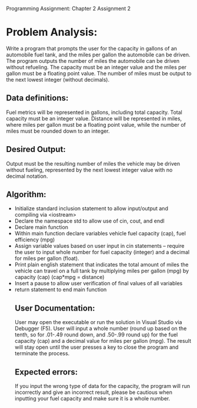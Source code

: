 Programming Assignment: Chapter 2 Assignment 2
<h1>Problem Analysis:</h1>
<p>Write a program that prompts the user for the capacity in gallons of an automobile fuel tank, and the miles per gallon the automobile can be driven. The program outputs the number of miles the automobile can be driven without refueling. The capacity must be an integer value and the miles per gallon must be a floating point value.  The number of miles must be output to the next lowest integer (without decimals).</p>

<h2>Data definitions:</h2>
Fuel metrics will be represented in gallons, including total capacity. Total capacity must be an integer value. Distance will be represented in miles, where miles per gallon must be a floating point value, while the number of miles must be rounded down to an integer. 
<h2>Desired Output:</h2>
Output must be the resulting number of miles the vehicle may be driven without fueling, represented by the next lowest integer value with no decimal notation. 

<h2>Algorithm:</h2>
<ul>
<li>Initialize standard inclusion statement to allow input/output and compiling via &lt;iostream&gt;</li>
<li>Declare the namespace std to allow use of cin, cout, and endl </li>
<li>Declare main function</li>
<li>Within main function declare variables vehicle fuel capacity (cap), fuel efficiency (mpg) </li>
<li>Assign variable values based on user input in cin statements – require the user to input whole number for fuel capacity (integer) and a decimal for miles per gallon (float).</li>
<li>Print plain english statement that indicates the total amount of miles the vehicle can travel on a full tank by multiplying miles per gallon (mpg) by capacity (cap) (cap*mpg = distance)</li>
<li>Insert a pause to allow user verification of final values of all variables</li>
<li>return statement to end main function</li>
<h2>User Documentation:</h2>
User may open the executable or run the solution in Visual Studio via Debugger (F5). User will input a whole number (round up based on the tenth, so for .01-.49 round down, and .50-.99 round up) for the fuel capacity (cap) and a decimal value for miles per gallon (mpg). The result will stay open until the user presses a key to close the program and terminate the process.
<h2>Expected errors:</h2> If you input the wrong type of data for the capacity, the program will run incorrectly and give an incorrect result, please be cautious when inputting your fuel capacity and make sure it is a whole number.

